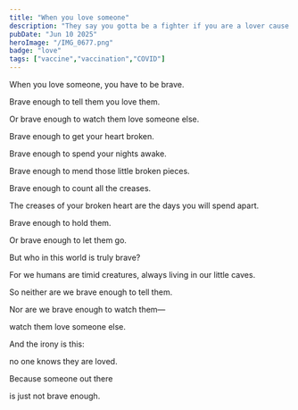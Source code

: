 ```yaml
---
title: "When you love someone"
description: "They say you gotta be a fighter if you are a lover cause if you don't fight for your love, what kind of lover are you... "
pubDate: "Jun 10 2025"
heroImage: "/IMG_0677.png"
badge: "love"
tags: ["vaccine","vaccination","COVID"]
---
```




When you love someone, you have to be brave.

Brave enough to tell them you love them.

Or brave enough to watch them love someone else.

Brave enough to get your heart broken.

Brave enough to spend your nights awake.

Brave enough to mend those little broken pieces.

Brave enough to count all the creases.

The creases of your broken heart are the days you will spend apart.

Brave enough to hold them.

Or brave enough to let them go.

But who in this world is truly brave?

For we humans are timid creatures, always living in our little caves.

So neither are we brave enough to tell them.

Nor are we brave enough to watch them—

watch them love someone else.

And the irony is this:

no one knows they are loved.

Because someone out there

is just not brave enough.
